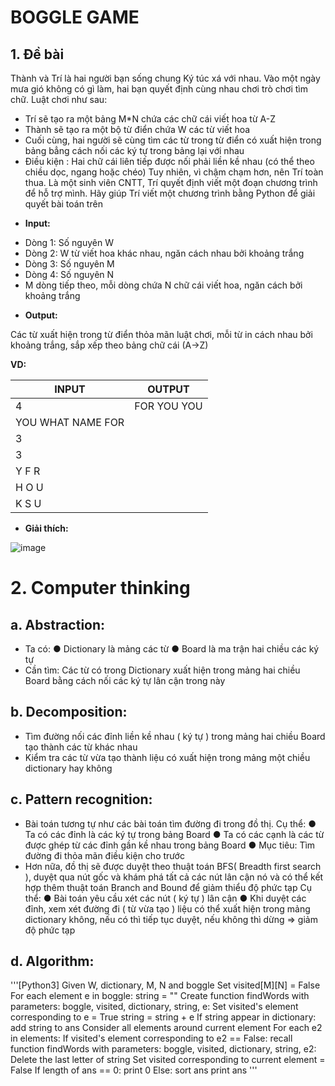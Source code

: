 # **BOGGLE GAME**
## **1. Đề bài**
Thành và Trí là hai người bạn sống chung Ký túc xá với nhau. Vào một ngày mưa gió không có gì làm, hai bạn quyết định cùng nhau chơi trò chơi tìm chữ. Luật chơi như sau:
-	Trí sẽ tạo ra một bảng  M*N chứa các chữ cái viết hoa từ A-Z
-	Thành sẽ tạo ra một bộ từ điển chứa W các từ viết hoa
-	Cuối cùng, hai người sẽ cùng tìm các từ trong từ điển có xuất hiện trong bảng bẳng cách nối các ký tự trong bảng lại với nhau
-	Điều kiện : Hai chữ cái liên tiếp được nối phải liền kề nhau (có thể theo chiều dọc, ngang hoặc chéo)
Tuy nhiên, vì chậm chạm hơn, nên Trí toàn thua. Là một sinh viên CNTT, Trí quyết định viết một đoạn chương trình để hỗ trợ mình. Hãy giúp Trí viết một chương trình bằng Python để giải quyết bài toán trên

* **Input:**

- Dòng 1:  Số nguyên W
-	Dòng 2: W từ viết hoa khác nhau, ngăn cách nhau bởi khoảng trắng
-	Dòng 3: Số nguyên M
-	Dòng 4: Số nguyên N
-	M dòng tiếp theo, mỗi dòng chứa N chữ cái viết hoa, ngăn cách bởi khoảng trắng


* **Output:** 

Các từ xuất hiện trong từ điển thỏa mãn luật chơi, mỗi từ in cách nhau bởi khoảng trắng, sắp xếp theo bảng chữ cái (A->Z)

**VD:**

| INPUT | OUTPUT	|
|-------|---------|
|4| FOR YOU YOU |
|YOU WHAT NAME FOR| |
|3| |
|3| |
|Y F R| |
|H O U| |
|K S U| |
 
* **Giải thích:**

 ![image](https://user-images.githubusercontent.com/55485505/123190961-b0d28100-d4ca-11eb-9b6a-1aca988c9eb8.png)

# **2.	Computer thinking**

## **a.	Abstraction:**

- Ta có:
●	Dictionary là mảng các từ
●	Board là ma trận hai chiều các ký tự
- Cần tìm: Các từ có trong Dictionary xuất hiện trong mảng hai chiều Board bằng cách nối các ký tự lân cận trong này

## **b.	Decomposition:**
-	Tìm đường nối các đỉnh liền kề nhau ( ký tự ) trong mảng hai chiều Board tạo thành các từ khác nhau
-	Kiểm tra các từ vừa tạo thành liệu có xuất hiện trong mảng một chiều dictionary hay không

## **c.	Pattern recognition:**

-	Bài toán tương tự như các bài toán tìm đường đi trong  đồ thị. 
 Cụ thể:
●	Ta có các đỉnh là các ký tự trong bảng Board
●	Ta có các cạnh là các từ được ghép từ các đỉnh gần kề nhau trong bảng Board
●	Mục tiêu: Tìm đường đi thỏa mãn điều kiện cho trước
-	Hơn nữa, đồ thị sẽ được duyệt theo thuật toán BFS( Breadth first search ), duyệt qua nút gốc và khám phá tất cả các nút lân cận nó và có thể kết hợp thêm thuật toán Branch and Bound để giảm thiểu độ phức tạp
 Cụ thể:
●	Bài toán yêu cầu xét các nút ( ký tự ) lân cận 
●	Khi duyệt các đỉnh, xem xét đường đi ( từ vừa tạo ) liệu có thể xuất hiện trong mảng dictionary không, nếu có thì tiếp tục duyệt, nếu không thì dừng => giảm độ phức tạp
## **d. Algorithm:**
'''[Python3]
Given W, dictionary, M, N and boggle
Set visited[M][N] = False
For each element e in boggle:
	string = ""
	Create function findWords with parameters: boggle, visited,
dictionary, string, e:
		Set visited's element corresponding to e = True
		string = string + e
		If string appear in dictionary:
			add string to ans
		Consider all elements around current element
			For each e2 in elements:
				If visited's element corresponding to e2 == 
False:
					recall function findWords with 
parameters: boggle, visited, dictionary, string, e2:
		Delete the last letter of string
		Set visited corresponding to current element = False
If length of ans == 0:
	print 0
Else:
	sort ans
	print ans
'''
